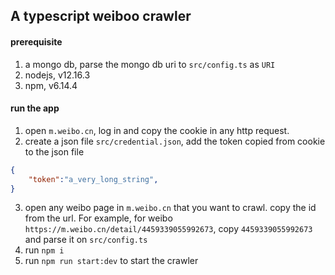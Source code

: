 ## A typescript weiboo crawler
#### prerequisite
1. a mongo db, parse the mongo db uri to `src/config.ts` as `URI`
2. nodejs, v12.16.3
3. npm, v6.14.4
#### run the app
1. open `m.weibo.cn`, log in and copy the cookie in any http request.
2. create a json file `src/credential.json`, add the token copied from cookie to the json file
```json
{
    "token":"a_very_long_string",
}
```
3. open any weibo page in `m.weibo.cn` that you want to crawl. copy the id from the url. For example, for weibo `https://m.weibo.cn/detail/4459339055992673`, copy `4459339055992673` and parse it on `src/config.ts`
4. run `npm i`
5. run `npm run start:dev` to start the crawler